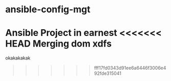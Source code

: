 # ansible-config-mgt
Ansible Project in earnest
<<<<<<< HEAD
Merging dom  xdfs
=======

okakakakak

>>>>>>> fff17fd0343d91ee6a6446f3006e492fde315041
